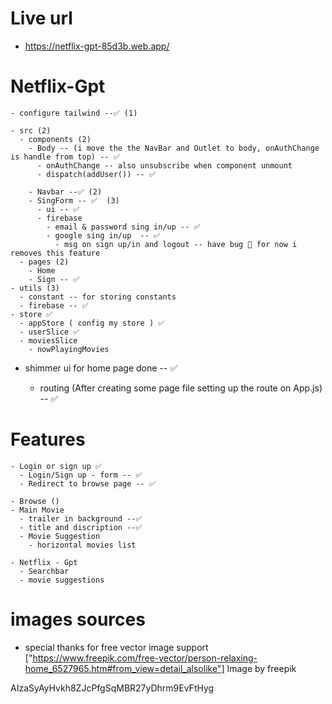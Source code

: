 # Live url
  - https://netflix-gpt-85d3b.web.app/

# Netflix-Gpt

    - configure tailwind --✅ (1)

    - src (2)
      - components (2)
        - Body -- (i move the the NavBar and Outlet to body, onAuthChange is handle from top) -- ✅
          - onAuthChange -- also unsubscribe when component unmount
          - dispatch(addUser()) -- ✅
  
        - Navbar --✅ (2)
        - SingForm -- ✅  (3)
          - ui -- ✅
          - firebase
            - email & password sing in/up -- ✅
            - google sing in/up  -- ✅
              - msg on sign up/in and logout -- have bug 🐞 for now i removes this feature
      - pages (2)
        - Home
        - Sign -- ✅
    - utils (3)
      - constant -- for storing constants
      - firebase -- ✅
    - store ✅
      - appStore ( config my store ) ✅
      - userSlice ✅
      - moviesSlice
        - nowPlayingMovies

  - shimmer ui for home page done -- ✅

    - routing (After creating some page file setting up the route on App.js) -- ✅

# Features

    - Login or sign up ✅
      - Login/Sign up - form -- ✅ 
      - Redirect to browse page -- ✅ 

    - Browse ()
    - Main Movie
      - trailer in background --✅
      - title and discription --✅ 
      - Movie Suggestion
        - horizontal movies list

    - Netflix - Gpt
      - Searchbar
      - movie suggestions

# images sources

  - special thanks for free vector image support
 ["https://www.freepik.com/free-vector/person-relaxing-home_6527965.htm#from_view=detail_alsolike"] Image by freepik


AIzaSyAyHvkh8ZJcPfgSqMBR27yDhrm9EvFtHyg